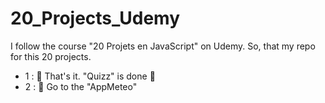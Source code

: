 # 20_Projects_Udemy
I follow the course "20 Projets en JavaScript" on Udemy. So, that my repo for this 20 projects.

  - 1 : :rocket: That's it. "Quizz" is done :rocket:
  - 2 : :tada: Go to the "AppMeteo"
